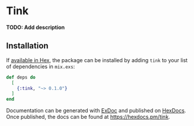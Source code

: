 # Tink

**TODO: Add description**

## Installation

If [available in Hex](https://hex.pm/docs/publish), the package can be installed
by adding `tink` to your list of dependencies in `mix.exs`:

```elixir
def deps do
  [
    {:tink, "~> 0.1.0"}
  ]
end
```

Documentation can be generated with [ExDoc](https://github.com/elixir-lang/ex_doc)
and published on [HexDocs](https://hexdocs.pm). Once published, the docs can
be found at <https://hexdocs.pm/tink>.

